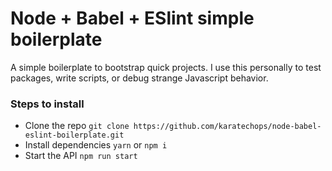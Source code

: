 # Node + Babel + ESlint simple boilerplate

A simple boilerplate to bootstrap quick projects. I use this personally to test packages, write scripts, or debug strange Javascript behavior.

### Steps to install
- Clone the repo `git clone https://github.com/karatechops/node-babel-eslint-boilerplate.git`
- Install dependencies `yarn` or `npm i`
- Start the API `npm run start`